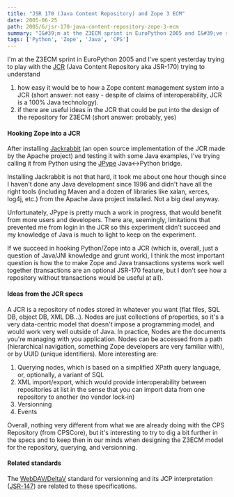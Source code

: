 ```yaml
---
title: "JSR 170 (Java Content Repository) and Zope 3 ECM"
date: 2005-06-25
path: 2005/6/jsr-170-java-content-repository-zope-3-ecm
summary: "I&#39;m at the Z3ECM sprint in EuroPython 2005 and I&#39;ve spent yesterday trying to play with the JCR (Java Content Repository aka JSR-170) trying to understand how easy it would be to how a Zope content management system into a JCR (short answer: not easy - despite of claims of interoperability, JCR is a 100% Java technology)."
tags: ['Python', 'Zope', 'Java', 'CPS']
---
```


I&#39;m at the Z3ECM sprint in EuroPython 2005 and I&#39;ve spent yesterday trying
to play with the <a href="http://www.artima.com/lejava/articles/contentrepository.html">JCR</a> 
(Java Content Repository aka JSR-170) trying to understand

<ol>
<li>how easy it would be to how a Zope content management system into a JCR
(short answer: not easy - despite of claims of interoperability, JCR is a
100% Java technology).</li>
<li>if there are useful ideas in the JCR that could be put into the design
of the repository for Z3ECM (short answer: probably, yes)</li>
</ol>

<h4>Hooking Zope into a JCR</h4> 

After installing <a href="http://incubator.apache.org/jackrabbit/">Jackrabbit</a> (an open source implementation of the JCR made by the Apache project) and testing it 
with some Java examples, I've trying calling it from Python using the <a href="http://jpype.sourceforge.net/">JPype</a> Java&lt;-&gt;Python 
bridge.

Installing Jackrabbit is not that hard, it took me about one hour though 
since I haven't done any Java development since 1996 and didn't have all the 
right tools (including Maven and a dozen of libraries like xalan, xerces, 
log4j, etc.) from the Apache Java project installed. Not a big deal 
anyway.

Unfortunately, JPype is pretty much a work in progress, that would benefit 
from more users and developers. There are, seemingly, limitations that 
prevented me from login in the JCR so this experiment didn't succeed and my 
knowledge of Java is much to light to keep on the experiment.

If we succeed in hooking Python/Zope into a JCR (which is, overall, just a 
question of Java/JNI knowledge and grunt work), I think the most important 
question is how the to make Zope and Java transactions systems work well 
together (transactions are an optional JSR-170 feature, but I don't see how 
a repository without transactions would be useful at all).

<h4>Ideas from the JCR specs</h4> 

A JCR is a repository of nodes stored in whatever you want (flat files, SQL 
DB, object DB, XML DB...). Nodes are just collections of properties, so it's 
a very data-centric model that doesn't impose a programming model, and would 
work very well outside of Java. In practice, Nodes are the documents you're 
managing with you application. Nodes can be accessed from a path 
(hierarchical navigation, something Zope developers are very familiar 
with), or by UUID (unique identifiers). More interesting are:

<ol>
<li>Querying nodes, which is based on a simplified XPath query language,
or, optionally, a variant of SQL</li>
<li>XML import/export, which would provide interoperability between
repositories at list in the sense that you can import data from one
repository to another (no vendor lock-in)</li>
<li>Versionning</li>
<li>Events<br></li>
</ol> 

Overall, nothing very different from what we are already doing with the CPS 
Repository (from CPSCore), but it's interesting to try to dig a bit further 
in the specs and to keep then in our minds when designing the Z3ECM model 
for the repository, querying, and versionning.

<h4>Related standards</h4> 

The <a href="http://www.webdav.org/deltav/">WebDAV/DeltaV</a> standard for 
versionning and its JCP interpretation (<a href="http://jcp.org/aboutJava/communityprocess/review/jsr147/index.html">JSR-147</a>) are related to these specifications. 

